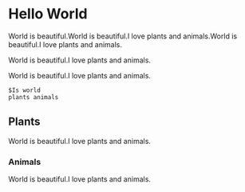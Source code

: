 # Hello World

World is beautiful.World is beautiful.I love plants and animals.World is beautiful.I love plants and animals.

World is beautiful.I love plants and animals.

World is beautiful.I love plants and animals.

    $Is world
    plants animals

## Plants

World is beautiful.I love plants and animals.

### Animals

World is beautiful.I love plants and animals.
